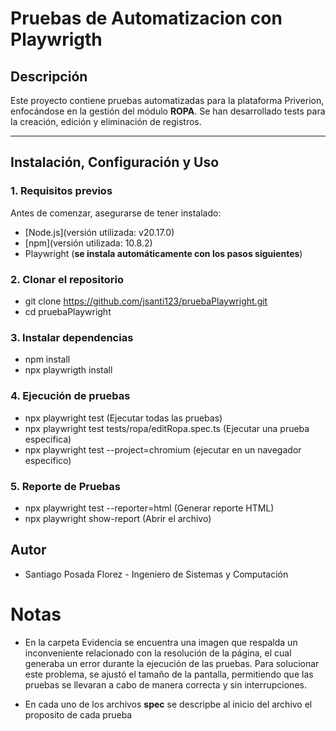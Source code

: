 # Pruebas de Automatizacion con Playwrigth

## Descripción
Este proyecto contiene pruebas automatizadas para la plataforma Priverion, enfocándose en la gestión del módulo **ROPA**. Se han desarrollado tests para la creación, edición y eliminación de registros.

---

## Instalación, Configuración y Uso
### 1. Requisitos previos
Antes de comenzar, asegurarse de tener instalado:
- [Node.js](versión utilizada: v20.17.0)
- [npm](versión utilizada: 10.8.2)
- Playwright (**se instala automáticamente con los pasos siguientes**)

### 2. Clonar el repositorio
- git clone https://github.com/jsanti123/pruebaPlaywright.git
- cd pruebaPlaywright

### 3. Instalar dependencias
- npm install
- npx playwrigth install

### 4. Ejecución de pruebas
- npx playwright test (Ejecutar todas las pruebas)
- npx playwright test tests/ropa/editRopa.spec.ts (Ejecutar una prueba especifica)
- npx playwright test --project=chromium (ejecutar en un navegador especifico)

### 5. Reporte de Pruebas
- npx playwright test --reporter=html (Generar reporte HTML)
- npx playwright show-report (Abrir el archivo)

## Autor
- Santiago Posada Florez - Ingeniero de Sistemas y Computación

# Notas 
- En la carpeta Evidencia se encuentra una imagen que respalda un inconveniente relacionado con la resolución de la página, el cual generaba un error durante la ejecución de las pruebas. Para solucionar este problema, se ajustó el tamaño de la pantalla, permitiendo que las pruebas se llevaran a cabo de manera correcta y sin interrupciones.

- En cada uno de los archivos **spec** se descripbe al inicio del archivo el proposito de cada prueba